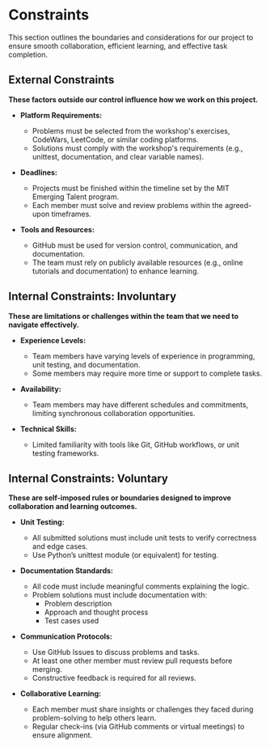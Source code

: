 <!-- This template is for inspiration, feel free to change it however you like! -->

# Constraints

This section outlines the boundaries and considerations for our project to ensure smooth collaboration, efficient learning, and effective task completion.

## External Constraints

<!--
  Constraints coming from the outside that your team has no control over:
  - Project deadlines
  - Number of unit tests required to pass a code review
  - Technologies (sometimes a client will tell you what to use)
  - Power or connectivity
  - ...
-->

**These factors outside our control influence how we work on this project.**

- **Platform Requirements:**
  - Problems must be selected from the workshop's exercises, CodeWars, LeetCode, or similar coding platforms.
  - Solutions must comply with the workshop's requirements (e.g., unittest, documentation, and clear variable names).
  
- **Deadlines:**
  - Projects must be finished within the timeline set by the MIT Emerging Talent program.
  - Each member must solve and review problems within the agreed-upon timeframes.
  
- **Tools and Resources:**
  - GitHub must be used for version control, communication, and documentation.
  - The team must rely on publicly available resources (e.g., online tutorials and documentation) to enhance learning.

## Internal Constraints: Involuntary

<!--
  Constraints that come from within your team, and you have no control over:
  - Each of your individual skill levels
  - Amount of time available to work on the project
-->

**These are limitations or challenges within the team that we need to navigate effectively.**

- **Experience Levels:**
  - Team members have varying levels of experience in programming, unit testing, and documentation.
  - Some members may require more time or support to complete tasks.

- **Availability:**
  - Team members may have different schedules and commitments, limiting synchronous collaboration opportunities.

- **Technical Skills:**
  - Limited familiarity with tools like Git, GitHub workflows, or unit testing frameworks.

## Internal Constraints: Voluntary

<!--
  Constraints that your team decided on to help scope the project. They may include:
  - Coding style & conventions
  - Agree on a code review checklist for the project repository
  - The number of hours you want to spend working
  - Only using the colors black and white
-->

**These are self-imposed rules or boundaries designed to improve collaboration and learning outcomes.**

- **Unit Testing:**
  - All submitted solutions must include unit tests to verify correctness and edge cases.
  - Use Python’s unittest module (or equivalent) for testing.
  
- **Documentation Standards:**
  - All code must include meaningful comments explaining the logic.
  - Problem solutions must include documentation with:
    - Problem description
    - Approach and thought process
    - Test cases used
  
- **Communication Protocols:**
  - Use GitHub Issues to discuss problems and tasks.
  - At least one other member must review pull requests before merging.
  - Constructive feedback is required for all reviews.

- **Collaborative Learning:**
  - Each member must share insights or challenges they faced during problem-solving to help others learn.
  - Regular check-ins (via GitHub comments or virtual meetings) to ensure alignment.
